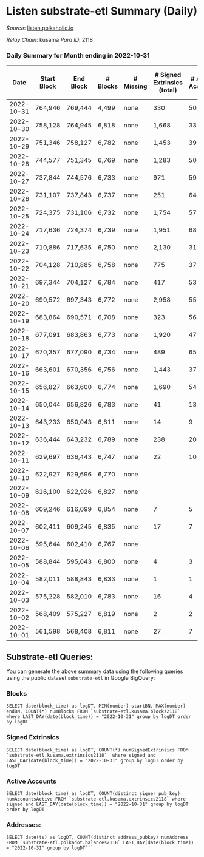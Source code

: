 # Listen substrate-etl Summary (Daily)

_Source_: [listen.polkaholic.io](https://listen.polkaholic.io)

*Relay Chain*: kusama
*Para ID*: 2118



### Daily Summary for Month ending in 2022-10-31


| Date | Start Block | End Block | # Blocks | # Missing | # Signed Extrinsics (total) | # Active Accounts | # Addresses with Balances | # Events | # Transfers | # XCM Transfers In | # XCM Transfers Out |
| ---- | ----------- | --------- | -------- | --------- | --------------------------- | ----------------- | ------------------------- | -------- | ----------- | ------------------ | ------------------- |
| 2022-10-31 | 764,946 | 769,444 | 4,499 | none  | 330 | 50 | 292 | 10,577 | 36  |   |   |
| 2022-10-30 | 758,128 | 764,945 | 6,818 | none  | 1,668 | 33 | 283 | 17,223 | 30  |   |   |
| 2022-10-29 | 751,346 | 758,127 | 6,782 | none  | 1,453 | 39 | 280 | 16,819 | 36  |   |   |
| 2022-10-28 | 744,577 | 751,345 | 6,769 | none  | 1,283 | 50 | 276 | 16,619 | 49  |   |   |
| 2022-10-27 | 737,844 | 744,576 | 6,733 | none  | 971 | 59 |  | 16,172 | 44  |   |   |
| 2022-10-26 | 731,107 | 737,843 | 6,737 | none  | 251 | 64 | 256 | 14,783 | 54  |   |   |
| 2022-10-25 | 724,375 | 731,106 | 6,732 | none  | 1,754 | 57 | 249 | 18,017 | 69  |   |   |
| 2022-10-24 | 717,636 | 724,374 | 6,739 | none  | 1,951 | 68 | 236 | 18,782 | 81  |   |   |
| 2022-10-23 | 710,886 | 717,635 | 6,750 | none  | 2,130 | 31 |  | 17,986 | 47  |   |   |
| 2022-10-22 | 704,128 | 710,885 | 6,758 | none  | 775 | 37 |  | 15,522 | 57  |   |   |
| 2022-10-21 | 697,344 | 704,127 | 6,784 | none  | 417 | 53 |  | 14,781 | 59  |   |   |
| 2022-10-20 | 690,572 | 697,343 | 6,772 | none  | 2,958 | 55 |  | 20,299 | 91  |   |   |
| 2022-10-19 | 683,864 | 690,571 | 6,708 | none  | 323 | 56 | 185 | 15,012 | 66  |   |   |
| 2022-10-18 | 677,091 | 683,863 | 6,773 | none  | 1,920 | 47 |  | 18,001 | 56  |   |   |
| 2022-10-17 | 670,357 | 677,090 | 6,734 | none  | 489 | 65 | 158 | 15,636 | 83  |   |   |
| 2022-10-16 | 663,601 | 670,356 | 6,756 | none  | 1,443 | 37 | 132 | 16,775 | 41  |   |   |
| 2022-10-15 | 656,827 | 663,600 | 6,774 | none  | 1,690 | 54 | 118 | 17,780 | 67  |   |   |
| 2022-10-14 | 650,044 | 656,826 | 6,783 | none  | 41 | 13 | 80 | 13,759 | 18  |   |   |
| 2022-10-13 | 643,233 | 650,043 | 6,811 | none  | 14 | 9 | 76 | 13,687 |   |   |   |
| 2022-10-12 | 636,444 | 643,232 | 6,789 | none  | 238 | 20 | 72 | 14,221 | 1  |   |   |
| 2022-10-11 | 629,697 | 636,443 | 6,747 | none  | 22 | 10 | 69 | 13,596 | 5  |   |   |
| 2022-10-10 | 622,927 | 629,696 | 6,770 | none  |  |  | 67 | 13,543 |   |   |   |
| 2022-10-09 | 616,100 | 622,926 | 6,827 | none  |  |  | 67 | 13,658 |   |   |   |
| 2022-10-08 | 609,246 | 616,099 | 6,854 | none  | 7 | 5 | 67 | 13,741 |   |   |   |
| 2022-10-07 | 602,411 | 609,245 | 6,835 | none  | 17 | 7 | 66 | 13,750 | 1  |   |   |
| 2022-10-06 | 595,644 | 602,410 | 6,767 | none  |  |  | 66 | 13,538 |   |   |   |
| 2022-10-05 | 588,844 | 595,643 | 6,800 | none  | 4 | 3 | 66 | 13,626 |   |   |   |
| 2022-10-04 | 582,011 | 588,843 | 6,833 | none  | 1 | 1 | 66 | 13,675 |   |   |   |
| 2022-10-03 | 575,228 | 582,010 | 6,783 | none  | 16 | 4 |  | 13,634 |   |   |   |
| 2022-10-02 | 568,409 | 575,227 | 6,819 | none  | 2 | 2 |  | 13,652 |   |   |   |
| 2022-10-01 | 561,598 | 568,408 | 6,811 | none  | 27 | 7 |  | 13,737 | 3  |   |   |

## Substrate-etl Queries:
You can generate the above summary data using the following queries using the public dataset `substrate-etl` in Google BigQuery:


### Blocks
```
SELECT date(block_time) as logDT, MIN(number) startBN, MAX(number) endBN, COUNT(*) numBlocks FROM `substrate-etl.kusama.blocks2118`  where LAST_DAY(date(block_time)) = "2022-10-31" group by logDT order by logDT
```


### Signed Extrinsics
```
SELECT date(block_time) as logDT, COUNT(*) numSignedExtrinsics FROM `substrate-etl.kusama.extrinsics2118`  where signed and LAST_DAY(date(block_time)) = "2022-10-31" group by logDT order by logDT
```


### Active Accounts
```
SELECT date(block_time) as logDT, COUNT(distinct signer_pub_key) numAccountsActive FROM `substrate-etl.kusama.extrinsics2118` where signed and LAST_DAY(date(block_time)) = "2022-10-31" group by logDT order by logDT
```


### Addresses:
```
SELECT date(ts) as logDT, COUNT(distinct address_pubkey) numAddress FROM `substrate-etl.polkadot.balances2118` LAST_DAY(date(block_time)) = "2022-10-31" group by logDT```

